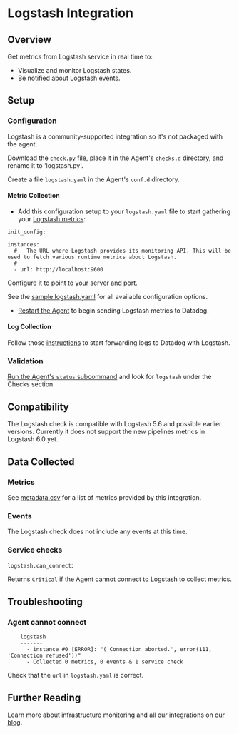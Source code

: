 # Logstash Integration

## Overview

Get metrics from Logstash service in real time to:

* Visualize and monitor Logstash states.
* Be notified about Logstash events.

## Setup

### Configuration

Logstash is a community-supported integration so it's not packaged with the agent. 

Download the [`check.py`][7] file, place it in the Agent's `checks.d` directory, and rename it to 'logstash.py'. 

Create a file `logstash.yaml` in the Agent's `conf.d` directory.

#### Metric Collection

* Add this configuration setup to your `logstash.yaml` file to start gathering your [Logstash metrics](#metrics):

```
init_config:

instances:
  #   The URL where Logstash provides its monitoring API. This will be used to fetch various runtime metrics about Logstash.
  #
  - url: http://localhost:9600
```

Configure it to point to your server and port.

See the [sample logstash.yaml][1] for all available configuration options.
* [Restart the Agent][2] to begin sending Logstash metrics to Datadog.

#### Log Collection

Follow those [instructions][3] to start forwarding logs to Datadog with Logstash.

### Validation

[Run the Agent's `status` subcommand][4] and look for `logstash` under the Checks section.

## Compatibility

The Logstash check is compatible with Logstash 5.6 and possible earlier versions. Currently it does not support the new pipelines metrics in Logstash 6.0 yet.

## Data Collected
### Metrics
See [metadata.csv][5] for a list of metrics provided by this integration.

### Events
The Logstash check does not include any events at this time.

### Service checks

`logstash.can_connect`:

Returns `Critical` if the Agent cannot connect to Logstash to collect metrics.

## Troubleshooting

### Agent cannot connect
```
    logstash
    -------
      - instance #0 [ERROR]: "('Connection aborted.', error(111, 'Connection refused'))"
      - Collected 0 metrics, 0 events & 1 service check
```

Check that the `url` in `logstash.yaml` is correct.

## Further Reading

Learn more about infrastructure monitoring and all our integrations on [our blog][6].


[1]: https://github.com/DataDog/integrations-extras/blob/master/logstash/conf.yaml.example
[2]: https://docs.datadoghq.com/agent/faq/agent-commands/#start-stop-restart-the-agent
[3]: https://docs.datadoghq.com/logs/faq/how-to-send-logs-to-datadog-via-external-log-shippers/#logstash
[4]: https://docs.datadoghq.com/agent/faq/agent-commands/#agent-status-and-information
[5]: https://github.com/DataDog/integrations-extras/blob/master/logstash/metadata.csv
[6]: https://www.datadoghq.com/blog/
[7]: https://github.com/DataDog/integrations-extras/blob/master/logstash/check.py
